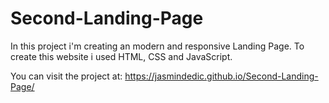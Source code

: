# Second-Landing-Page

In this project i'm creating an modern and responsive Landing Page. 
To create this website i used HTML, CSS and JavaScript.


You can visit the project at: https://jasmindedic.github.io/Second-Landing-Page/
